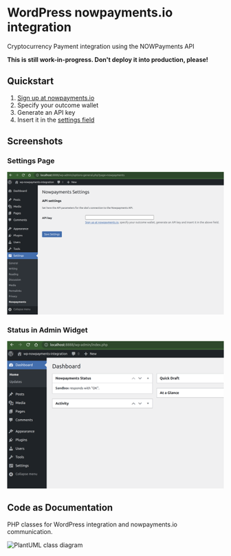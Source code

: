 # WordPress nowpayments.io integration

Cryptocurrency Payment integration using the NOWPayments API

**This is still work-in-progress. Don't deploy it into production, please!**

## Quickstart

1. <a href="https://nowpayments.io/?link_id=3530618365">Sign up at nowpayments.io</a>
2. Specify your outcome wallet
3. Generate an API key
4. Insert it in the [settings field](asset/screenshot-1.png)

## Screenshots

### Settings Page

![Plugin Settings](./assets/screenshot-1.png)

### Status in Admin Widget

![Admin Widget](./assets/screenshot-2.png)

## Code as Documentation

PHP classes for WordPress integration and nowpayments.io communication.

![PlantUML class diagram](https://www.plantuml.com/plantuml/proxy?src=https://raw.githubusercontent.com/lloc/wp-nowpayments-integration/main/plantuml_gist.puml)
